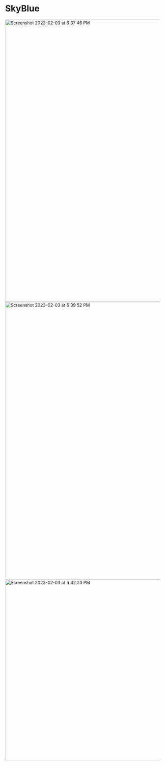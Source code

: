 # SkyBlue
<img width="920" alt="Screenshot 2023-02-03 at 6 37 46 PM" src="https://user-images.githubusercontent.com/89217772/216742336-6c53eb45-c2bf-40be-baf2-36459f22e590.png">
<img width="904" alt="Screenshot 2023-02-03 at 6 39 52 PM" src="https://user-images.githubusercontent.com/89217772/216742341-7576ff70-5fba-4fe5-b0d8-6773b219e536.png">
<img width="592" alt="Screenshot 2023-02-03 at 6 42 23 PM" src="https://user-images.githubusercontent.com/89217772/216742347-a56e5f82-0ccf-4317-9abe-1b27fd7af802.png">
